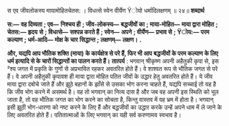  

स एव जीवलोकस्य मायामोहितचेतस: । विधत्से स्वेन वीर्येण Ÿोयो धर्मादिलक्षणम् ॥ २४॥ **शब्दार्थ** 

**स:—** **वह दिव्यता** **; एव—** **निश्चय ही** **; जीव-लोकस्य—** **बद्धजीवों का** **; माया-मोहित—** **माया द्वारा मोहित** **; चेतस:—** **हृदय** **से** **; विधत्से—** **सश्पन्न करते हैं** **; स्वेन—** **अपने** **; वीर्येण—** **प्रभाव से** **; Ÿोय:—** **परम कल्याण** **; धर्म-आदि—** **मोक्ष के चार** **सिद्धान्त** **; लक्षणम्—** **लक्षण।** **.** 

**और, यद्यपि आप भौतिक शक्ति (माया) के कार्यक्षेत्र से परे हैं, फिर भी आप** **बद्धजीवों के परम कल्याण के लिए धर्म इत्यादि से के चारों सिद्धान्तों का पालन करते हैं।** **तात्पर्य** : भगवान् श्रीकृष्ण अपनी अहैतुकी कृपा से, इस ²श्य जगत में प्रकृति के गुणों से अप्रभावित रहकर अवतरित होते हैं। वे शाश्वत रूप से भौतिक जगत से परे हैं। वे अपनी अहैतुकी कृपावश ही माया द्वारा मोहित पतित जीवों के उद्धार हेतु अवतरित होते हैं। ये जीव माया द्वारा दबोचे जाते हैं और झूठे बहानों के झाँसे से उसका भोग करना चाहते हैं, यद्यपि सच्चाई तो यह है कि जीव भोग करने में असमर्थ है। वह तो भगवान् का नित्य दास है और जब वह अपनी इस स्थिति को भूल जाता है, तो वह भौतिक जगत का भोग करने का सोचता है, किन्तु वास्तव में वह भ्रम में होता है। भगवान् इसी झूठी भोग-धारणा को नष्ट करने के लिए हैं और बद्धजीवों का उद्धार करके उन्हें अपने धाम में ले जाने के लिए अवतरित होते हैं। पतितात्माओं के लिए भगवान् का यही सर्व करुणामय स्वभाव है। 